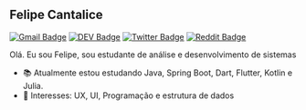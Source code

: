 ## Felipe Cantalice
[![Gmail Badge](https://img.shields.io/badge/-Gmail-c14438?style=flat-square&logo=Gmail&logoColor=white&link=mailto:felipep31a@gmail.com)](mailto:felipep31a@gmail.com)
[![DEV Badge](https://img.shields.io/badge/-DEV.to-000?style=flat-square&logo=dev.to&logoColor=white&link=https://dev.to/)](https://dev.to/)
[![Twitter Badge](https://img.shields.io/badge/-Twitter-1da1f2?style=flat-square&labelColor=1da1f2&logo=twitter&logoColor=white&link=https://twitter.com/felipe82274727)](https://twitter.com/felipe82274727)
[![Reddit Badge](https://aleen42.github.io/badges/src/reddit.svg?style=flat-square&labelColor=1da1f2&logo=twitter&logoColor=white&link=https://www.reddit.com/user/felipep31)](https://www.reddit.com/user/felipep31)

Olá. Eu sou Felipe, sou estudante de análise e desenvolvimento de sistemas

- :books: Atualmente estou estudando Java, Spring Boot, Dart, Flutter, Kotlin e Julia.
- :pushpin: Interesses: UX, UI, Programação e estrutura de dados


